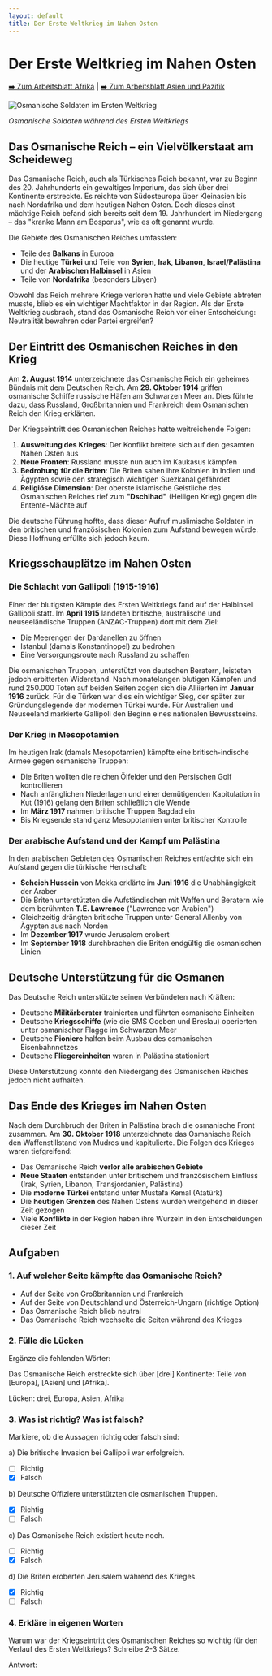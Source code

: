 ```yaml
---
layout: default
title: Der Erste Weltkrieg im Nahen Osten
---
```


# Der Erste Weltkrieg im Nahen Osten

[➡️ Zum Arbeitsblatt Afrika](arbeitsblatt-wk1-afrika.html) | [➡️ Zum Arbeitsblatt Asien und Pazifik](arbeitsblatt-wk1-asien.html)

![Osmanische Soldaten im Ersten Weltkrieg](https://upload.wikimedia.org/wikipedia/commons/thumb/2/25/Ottoman_troops_ww1.jpg/640px-Ottoman_troops_ww1.jpg)

*Osmanische Soldaten während des Ersten Weltkriegs*

## Das Osmanische Reich – ein Vielvölkerstaat am Scheideweg

Das Osmanische Reich, auch als Türkisches Reich bekannt, war zu Beginn des 20. Jahrhunderts ein gewaltiges Imperium, das sich über drei Kontinente erstreckte. Es reichte von Südosteuropa über Kleinasien bis nach Nordafrika und dem heutigen Nahen Osten. Doch dieses einst mächtige Reich befand sich bereits seit dem 19. Jahrhundert im Niedergang – das "kranke Mann am Bosporus", wie es oft genannt wurde.

Die Gebiete des Osmanischen Reiches umfassten:
- Teile des **Balkans** in Europa
- Die heutige **Türkei** und Teile von **Syrien**, **Irak**, **Libanon**, **Israel/Palästina** und der **Arabischen Halbinsel** in Asien
- Teile von **Nordafrika** (besonders Libyen)

Obwohl das Reich mehrere Kriege verloren hatte und viele Gebiete abtreten musste, blieb es ein wichtiger Machtfaktor in der Region. Als der Erste Weltkrieg ausbrach, stand das Osmanische Reich vor einer Entscheidung: Neutralität bewahren oder Partei ergreifen?

## Der Eintritt des Osmanischen Reiches in den Krieg

Am **2. August 1914** unterzeichnete das Osmanische Reich ein geheimes Bündnis mit dem Deutschen Reich. Am **29. Oktober 1914** griffen osmanische Schiffe russische Häfen am Schwarzen Meer an. Dies führte dazu, dass Russland, Großbritannien und Frankreich dem Osmanischen Reich den Krieg erklärten.

Der Kriegseintritt des Osmanischen Reiches hatte weitreichende Folgen:

1. **Ausweitung des Krieges**: Der Konflikt breitete sich auf den gesamten Nahen Osten aus
2. **Neue Fronten**: Russland musste nun auch im Kaukasus kämpfen
3. **Bedrohung für die Briten**: Die Briten sahen ihre Kolonien in Indien und Ägypten sowie den strategisch wichtigen Suezkanal gefährdet
4. **Religiöse Dimension**: Der oberste islamische Geistliche des Osmanischen Reiches rief zum **"Dschihad"** (Heiligen Krieg) gegen die Entente-Mächte auf

Die deutsche Führung hoffte, dass dieser Aufruf muslimische Soldaten in den britischen und französischen Kolonien zum Aufstand bewegen würde. Diese Hoffnung erfüllte sich jedoch kaum.

## Kriegsschauplätze im Nahen Osten

### Die Schlacht von Gallipoli (1915-1916)

Einer der blutigsten Kämpfe des Ersten Weltkriegs fand auf der Halbinsel Gallipoli statt. Im **April 1915** landeten britische, australische und neuseeländische Truppen (ANZAC-Truppen) dort mit dem Ziel:
- Die Meerengen der Dardanellen zu öffnen
- Istanbul (damals Konstantinopel) zu bedrohen
- Eine Versorgungsroute nach Russland zu schaffen

Die osmanischen Truppen, unterstützt von deutschen Beratern, leisteten jedoch erbitterten Widerstand. Nach monatelangen blutigen Kämpfen und rund 250.000 Toten auf beiden Seiten zogen sich die Alliierten im **Januar 1916** zurück. Für die Türken war dies ein wichtiger Sieg, der später zur Gründungslegende der modernen Türkei wurde. Für Australien und Neuseeland markierte Gallipoli den Beginn eines nationalen Bewusstseins.

### Der Krieg in Mesopotamien

Im heutigen Irak (damals Mesopotamien) kämpfte eine britisch-indische Armee gegen osmanische Truppen:
- Die Briten wollten die reichen Ölfelder und den Persischen Golf kontrollieren
- Nach anfänglichen Niederlagen und einer demütigenden Kapitulation in Kut (1916) gelang den Briten schließlich die Wende
- Im **März 1917** nahmen britische Truppen Bagdad ein
- Bis Kriegsende stand ganz Mesopotamien unter britischer Kontrolle

### Der arabische Aufstand und der Kampf um Palästina

In den arabischen Gebieten des Osmanischen Reiches entfachte sich ein Aufstand gegen die türkische Herrschaft:
- **Scheich Hussein** von Mekka erklärte im **Juni 1916** die Unabhängigkeit der Araber
- Die Briten unterstützten die Aufständischen mit Waffen und Beratern wie dem berühmten **T.E. Lawrence** ("Lawrence von Arabien")
- Gleichzeitig drängten britische Truppen unter General Allenby von Ägypten aus nach Norden
- Im **Dezember 1917** wurde Jerusalem erobert
- Im **September 1918** durchbrachen die Briten endgültig die osmanischen Linien

## Deutsche Unterstützung für die Osmanen

Das Deutsche Reich unterstützte seinen Verbündeten nach Kräften:
- Deutsche **Militärberater** trainierten und führten osmanische Einheiten
- Deutsche **Kriegsschiffe** (wie die SMS Goeben und Breslau) operierten unter osmanischer Flagge im Schwarzen Meer
- Deutsche **Pioniere** halfen beim Ausbau des osmanischen Eisenbahnnetzes
- Deutsche **Fliegereinheiten** waren in Palästina stationiert

Diese Unterstützung konnte den Niedergang des Osmanischen Reiches jedoch nicht aufhalten.

## Das Ende des Krieges im Nahen Osten

Nach dem Durchbruch der Briten in Palästina brach die osmanische Front zusammen. Am **30. Oktober 1918** unterzeichnete das Osmanische Reich den Waffenstillstand von Mudros und kapitulierte. Die Folgen des Krieges waren tiefgreifend:

- Das Osmanische Reich **verlor alle arabischen Gebiete**
- **Neue Staaten** entstanden unter britischem und französischem Einfluss (Irak, Syrien, Libanon, Transjordanien, Palästina)
- Die **moderne Türkei** entstand unter Mustafa Kemal (Atatürk)
- Die **heutigen Grenzen** des Nahen Ostens wurden weitgehend in dieser Zeit gezogen
- Viele **Konflikte** in der Region haben ihre Wurzeln in den Entscheidungen dieser Zeit

## Aufgaben

### 1. Auf welcher Seite kämpfte das Osmanische Reich?

- Auf der Seite von Großbritannien und Frankreich
- Auf der Seite von Deutschland und Österreich-Ungarn (richtige Option)
- Das Osmanische Reich blieb neutral
- Das Osmanische Reich wechselte die Seiten während des Krieges

### 2. Fülle die Lücken

Ergänze die fehlenden Wörter:

Das Osmanische Reich erstreckte sich über [drei] Kontinente: Teile von [Europa], [Asien] und [Afrika].

Lücken: drei, Europa, Asien, Afrika

### 3. Was ist richtig? Was ist falsch?

Markiere, ob die Aussagen richtig oder falsch sind:

a) Die britische Invasion bei Gallipoli war erfolgreich.
   - [ ] Richtig
   - [x] Falsch

b) Deutsche Offiziere unterstützten die osmanischen Truppen.
   - [x] Richtig
   - [ ] Falsch

c) Das Osmanische Reich existiert heute noch.
   - [ ] Richtig
   - [x] Falsch

d) Die Briten eroberten Jerusalem während des Krieges.
   - [x] Richtig
   - [ ] Falsch

### 4. Erkläre in eigenen Worten

Warum war der Kriegseintritt des Osmanischen Reiches so wichtig für den Verlauf des Ersten Weltkriegs? Schreibe 2-3 Sätze.

Antwort:
